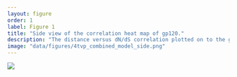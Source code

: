 ```yaml
---
layout: figure
order: 1
label: Figure 1
title: "Side view of the correlation heat map of gp120."
description: "The distance versus dN/dS correlation plotted on to the gp120 structure. Red colors represent highly negative correlations--sites closer to those sites are are evolving more rapidly. Blue colors represent highly positive correlations--sites farther from those sites are evolving more rapidly. The correlations control for RSA."
image: "data/figures/4tvp_combined_model_side.png"
---
```

<img src="{{ site.baseurl }}/data/figures/4tvp_combined_model_side.png">
